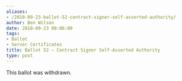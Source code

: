 ```yaml
---
aliases:
- /2010-09-23-ballot-52-contract-signer-self-asserted-authority/
author: Ben Wilson
date: 2010-09-23 00:06:00
tags:
- Ballot
- Server Certificates
title: Ballot 52 – Contract Signer Self-Asserted Authority
type: post
---
```


This ballot was withdrawn.